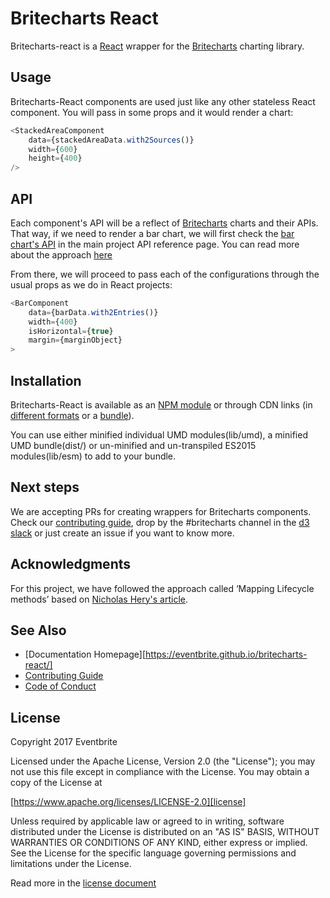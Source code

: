 # Britecharts React
Britecharts-react is a [React][react] wrapper for the [Britecharts][britecharts] charting library.


## Usage
Britecharts-React components are used just like any other stateless React component. You will pass in some props and it would render a chart:

```js static
<StackedAreaComponent
    data={stackedAreaData.with2Sources()}
    width={600}
    height={400}
/>

```

## API
Each component's API will be a reflect of [Britecharts][britecharts] charts and their APIs. That way, if we need to render a bar chart, we will first check the [bar chart's API][barChartAPI] in the main project API reference page. You can read more about the approach [here][topics]

From there, we will proceed to pass each of the configurations through the usual props as we do in React projects:
```js static
<BarComponent
    data={barData.with2Entries()}
    width={400}
    isHorizontal={true}
    margin={marginObject}
>
```

## Installation
Britecharts-React is available as an [NPM module][npmModule] or through CDN links (in [different formats][jsDelivrLib] or a [bundle][jsDelivrDist]).

You can use either minified individual UMD modules(lib/umd), a minified UMD bundle(dist/) or un-minified and un-transpiled ES2015 modules(lib/esm) to add to your bundle.


## Next steps
We are accepting PRs for creating wrappers for Britecharts components. Check our [contributing guide][contributingGuide], drop by the #britecharts channel in the [d3 slack][d3Slack] or just create an issue if you want to know more.


## Acknowledgments
For this project, we have followed the approach called ‘Mapping Lifecycle methods’ based on [Nicholas Hery's article][integration-article].


## See Also
- [Documentation Homepage][https://eventbrite.github.io/britecharts-react/]
- [Contributing Guide][contributingGuide]
- [Code of Conduct][codeOfConduct]

## License
Copyright 2017 Eventbrite

Licensed under the Apache License, Version 2.0 (the "License");
you may not use this file except in compliance with the License.
You may obtain a copy of the License at

[https://www.apache.org/licenses/LICENSE-2.0][license]

Unless required by applicable law or agreed to in writing, software
distributed under the License is distributed on an "AS IS" BASIS,
WITHOUT WARRANTIES OR CONDITIONS OF ANY KIND, either express or implied.
See the License for the specific language governing permissions and
limitations under the License.

Read more in the [license document][licenseGithub]

[britecharts]: https://github.com/eventbrite/britecharts
[react]: https://facebook.github.io/react/
[integration-article]: http://nicolashery.com/integrating-d3js-visualizations-in-a-react-app/
[barChartAPI]: http://eventbrite.github.io/britecharts/module-Bar.html
[license]: https://www.apache.org/licenses/LICENSE-2.0
[licenseGithub]: https://github.com/eventbrite/britecharts-react/blob/master/LICENSE.md
[topics]: https://github.com/eventbrite/britecharts-react/blob/master/TOPICS.md
[jsDelivrLib]: https://cdn.jsdelivr.net/npm/britecharts-react@0.1.17/lib/
[jsDelivrDist]: https://cdn.jsdelivr.net/npm/britecharts-react@0.1.17/dist/
[npmModule]: https://www.npmjs.com/package/britecharts-react
[contributingGuide]: https://github.com/eventbrite/britecharts-react/blob/master/CONTRIBUTING.md
[d3Slack]: https://d3js.slack.com/
[codeOfConduct]: https://github.com/eventbrite/britecharts-react/blob/master/CODE_OF_CONDUCT.md
